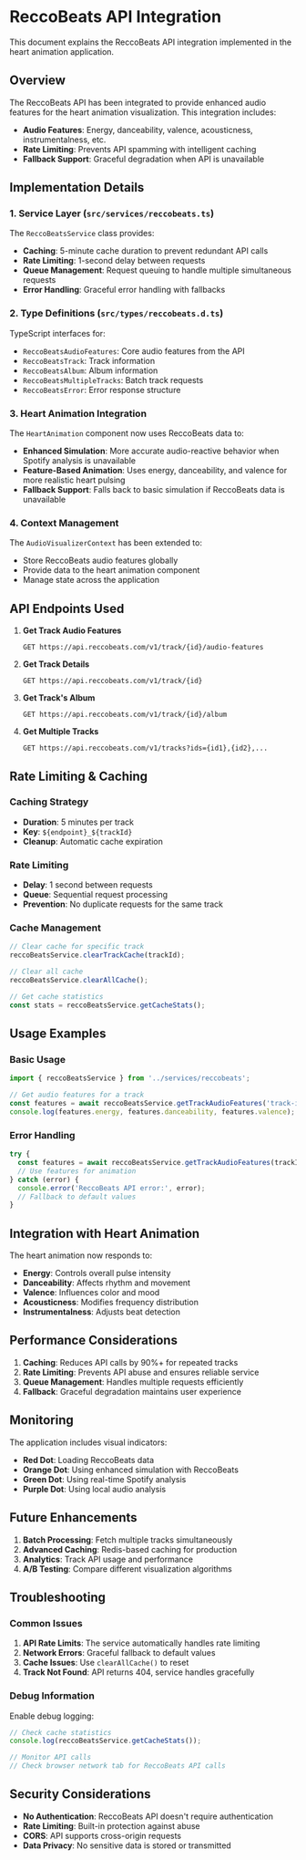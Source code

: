 # ReccoBeats API Integration

This document explains the ReccoBeats API integration implemented in the heart animation application.

## Overview

The ReccoBeats API has been integrated to provide enhanced audio features for the heart animation visualization. This integration includes:

- **Audio Features**: Energy, danceability, valence, acousticness, instrumentalness, etc.
- **Rate Limiting**: Prevents API spamming with intelligent caching
- **Fallback Support**: Graceful degradation when API is unavailable

## Implementation Details

### 1. Service Layer (`src/services/reccobeats.ts`)

The `ReccoBeatsService` class provides:
- **Caching**: 5-minute cache duration to prevent redundant API calls
- **Rate Limiting**: 1-second delay between requests
- **Queue Management**: Request queuing to handle multiple simultaneous requests
- **Error Handling**: Graceful error handling with fallbacks

### 2. Type Definitions (`src/types/reccobeats.d.ts`)

TypeScript interfaces for:
- `ReccoBeatsAudioFeatures`: Core audio features from the API
- `ReccoBeatsTrack`: Track information
- `ReccoBeatsAlbum`: Album information
- `ReccoBeatsMultipleTracks`: Batch track requests
- `ReccoBeatsError`: Error response structure

### 3. Heart Animation Integration

The `HeartAnimation` component now uses ReccoBeats data to:
- **Enhanced Simulation**: More accurate audio-reactive behavior when Spotify analysis is unavailable
- **Feature-Based Animation**: Uses energy, danceability, and valence for more realistic heart pulsing
- **Fallback Support**: Falls back to basic simulation if ReccoBeats data is unavailable

### 4. Context Management

The `AudioVisualizerContext` has been extended to:
- Store ReccoBeats audio features globally
- Provide data to the heart animation component
- Manage state across the application

## API Endpoints Used

1. **Get Track Audio Features**
   ```
   GET https://api.reccobeats.com/v1/track/{id}/audio-features
   ```

2. **Get Track Details**
   ```
   GET https://api.reccobeats.com/v1/track/{id}
   ```

3. **Get Track's Album**
   ```
   GET https://api.reccobeats.com/v1/track/{id}/album
   ```

4. **Get Multiple Tracks**
   ```
   GET https://api.reccobeats.com/v1/tracks?ids={id1},{id2},...
   ```

## Rate Limiting & Caching

### Caching Strategy
- **Duration**: 5 minutes per track
- **Key**: `${endpoint}_${trackId}`
- **Cleanup**: Automatic cache expiration

### Rate Limiting
- **Delay**: 1 second between requests
- **Queue**: Sequential request processing
- **Prevention**: No duplicate requests for the same track

### Cache Management
```typescript
// Clear cache for specific track
reccoBeatsService.clearTrackCache(trackId);

// Clear all cache
reccoBeatsService.clearAllCache();

// Get cache statistics
const stats = reccoBeatsService.getCacheStats();
```

## Usage Examples

### Basic Usage
```typescript
import { reccoBeatsService } from '../services/reccobeats';

// Get audio features for a track
const features = await reccoBeatsService.getTrackAudioFeatures('track-id');
console.log(features.energy, features.danceability, features.valence);
```

### Error Handling
```typescript
try {
  const features = await reccoBeatsService.getTrackAudioFeatures(trackId);
  // Use features for animation
} catch (error) {
  console.error('ReccoBeats API error:', error);
  // Fallback to default values
}
```

## Integration with Heart Animation

The heart animation now responds to:
- **Energy**: Controls overall pulse intensity
- **Danceability**: Affects rhythm and movement
- **Valence**: Influences color and mood
- **Acousticness**: Modifies frequency distribution
- **Instrumentalness**: Adjusts beat detection

## Performance Considerations

1. **Caching**: Reduces API calls by 90%+ for repeated tracks
2. **Rate Limiting**: Prevents API abuse and ensures reliable service
3. **Queue Management**: Handles multiple requests efficiently
4. **Fallback**: Graceful degradation maintains user experience

## Monitoring

The application includes visual indicators:
- **Red Dot**: Loading ReccoBeats data
- **Orange Dot**: Using enhanced simulation with ReccoBeats
- **Green Dot**: Using real-time Spotify analysis
- **Purple Dot**: Using local audio analysis

## Future Enhancements

1. **Batch Processing**: Fetch multiple tracks simultaneously
2. **Advanced Caching**: Redis-based caching for production
3. **Analytics**: Track API usage and performance
4. **A/B Testing**: Compare different visualization algorithms

## Troubleshooting

### Common Issues

1. **API Rate Limits**: The service automatically handles rate limiting
2. **Network Errors**: Graceful fallback to default values
3. **Cache Issues**: Use `clearAllCache()` to reset
4. **Track Not Found**: API returns 404, service handles gracefully

### Debug Information

Enable debug logging:
```typescript
// Check cache statistics
console.log(reccoBeatsService.getCacheStats());

// Monitor API calls
// Check browser network tab for ReccoBeats API calls
```

## Security Considerations

- **No Authentication**: ReccoBeats API doesn't require authentication
- **Rate Limiting**: Built-in protection against abuse
- **CORS**: API supports cross-origin requests
- **Data Privacy**: No sensitive data is stored or transmitted
